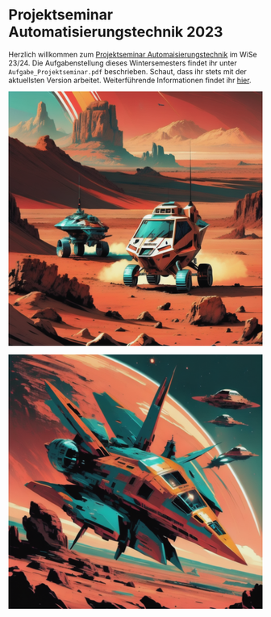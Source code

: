 # Projektseminar Automatisierungstechnik 2023

Herzlich willkommen zum [Projektseminar Automaisierungstechnik](https://www.etit.tu-darmstadt.de/ris/lehre_ris/lehrveranstaltungen_ris/pro_auto_ris/index.de.jsp) im WiSe 23/24. Die Aufgabenstellung dieses Wintersemesters findet ihr unter `Aufgabe_Projektseminar.pdf` beschrieben. Schaut, dass ihr stets mit der aktuellsten Version arbeitet. Weiterführende Informationen findet ihr [hier](https://optimise.esa.int/challenge/spoc-2-morphing-rovers/About). 

![Rover auf dem Mars](hotpot_ai.png) 

![Mutterschiffe vor dem Mars](hotpot_ai2.png)
